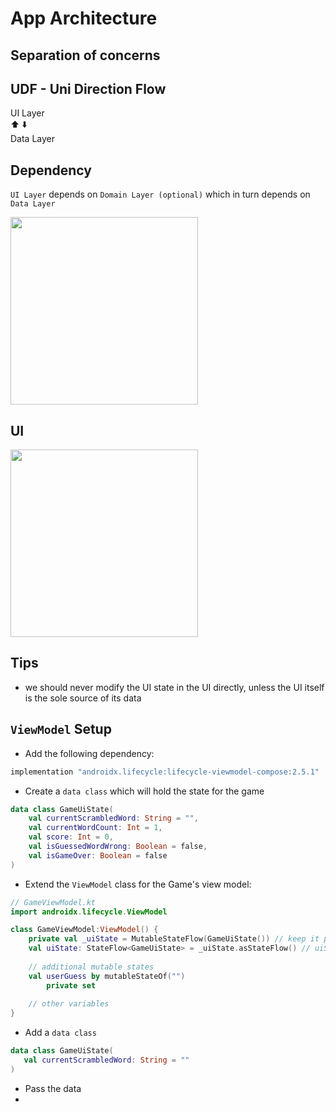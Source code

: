 # App Architecture

## Separation of concerns
## UDF - Uni Direction Flow

UI Layer   
⬆️      ⬇️  
Data Layer  

## Dependency
`UI Layer` depends on `Domain Layer (optional)` which in turn depends on `Data Layer`

<img src="https://developer.android.com/static/codelabs/basic-android-kotlin-compose-viewmodel-and-state/img/df6ce8b662eb792b_1440.png" width="300" />


## UI

<img src="https://developer.android.com/static/codelabs/basic-android-kotlin-compose-viewmodel-and-state/img/ce7ffbb6e5a6bffe_1440.png" width="300" />

## Tips
- we should never modify the UI state in the UI directly, unless the UI itself is the sole source of its data

## `ViewModel` Setup

- Add the following dependency:

```gradle
implementation "androidx.lifecycle:lifecycle-viewmodel-compose:2.5.1"
```

- Create a `data class` which will hold the state for the game

```kt
data class GameUiState(
    val currentScrambledWord: String = "",
    val currentWordCount: Int = 1,
    val score: Int = 0,
    val isGuessedWordWrong: Boolean = false,
    val isGameOver: Boolean = false
)
```

- Extend the `ViewModel` class for the Game's view model:

```kt
// GameViewModel.kt
import androidx.lifecycle.ViewModel

class GameViewModel:ViewModel() {
    private val _uiState = MutableStateFlow(GameUiState()) // keep it private to avoid direct change
    val uiState: StateFlow<GameUiState> = _uiState.asStateFlow() // uiState is to access the values in the UI
    
    // additional mutable states
    val userGuess by mutableStateOf("")
        private set
    
    // other variables 
}
```

- Add a `data class` 

```kt
data class GameUiState(
   val currentScrambledWord: String = ""
)
```

- Pass the data
- 
